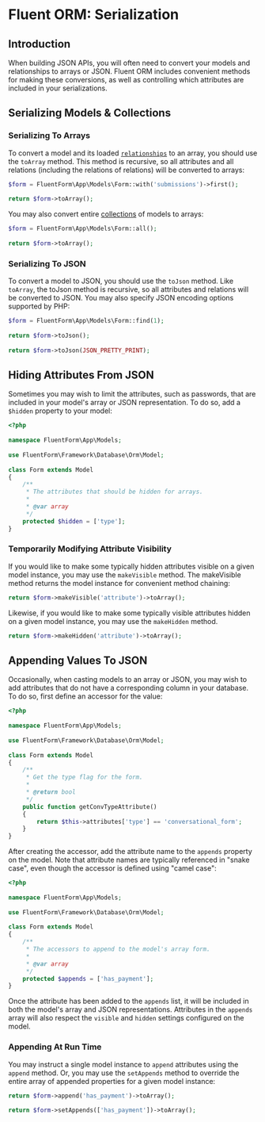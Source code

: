 # Fluent ORM: Serialization

<Badge type="tip" vertical="top" text="Fluent Framework" /> <Badge type="warning" vertical="top" text="ORM" />


## Introduction

When building JSON APIs, you will often need to convert your models and relationships to arrays or JSON. Fluent ORM includes convenient methods for making these conversions, as well as controlling which attributes are included in your serializations.

## Serializing Models & Collections

### Serializing To Arrays
To convert a model and its loaded <a href="/database/orm/relationship">`relationships`</a> to an array, you should use the `toArray` method. This method is recursive, so all attributes and all relations (including the relations of relations) will be converted to arrays:
```php
$form = FluentForm\App\Models\Form::with('submissions')->first();
 
return $form->toArray();
```
You may also convert entire <a href="/database/orm/collections">collections</a> of models to arrays:
```php
$form = FluentForm\App\Models\Form::all();
 
return $form->toArray();
```

### Serializing To JSON
To convert a model to JSON, you should use the `toJson` method. Like `toArray`, the toJson method is recursive, so all attributes and relations will be converted to JSON. You may also specify JSON encoding options supported by PHP:
```php
$form = FluentForm\App\Models\Form::find(1);
 
return $form->toJson();
 
return $form->toJson(JSON_PRETTY_PRINT);
```


## Hiding Attributes From JSON

Sometimes you may wish to limit the attributes, such as passwords, that are included in your model's array or JSON representation. To do so, add a `$hidden` property to your model:
```php
<?php
 
namespace FluentForm\App\Models;
 
use FluentForm\Framework\Database\Orm\Model;
 
class Form extends Model
{
    /**
     * The attributes that should be hidden for arrays.
     *
     * @var array
     */
    protected $hidden = ['type'];
}
```

### Temporarily Modifying Attribute Visibility
If you would like to make some typically hidden attributes visible on a given model instance, you may use the `makeVisible` method. The makeVisible method returns the model instance for convenient method chaining:
```php
return $form->makeVisible('attribute')->toArray();
```
Likewise, if you would like to make some typically visible attributes hidden on a given model instance, you may use the `makeHidden` method.
```php
return $form->makeHidden('attribute')->toArray();
```


## Appending Values To JSON

Occasionally, when casting models to an array or JSON, you may wish to add attributes that do not have a corresponding column in your database. To do so, first define an accessor for the value:
```php
<?php
 
namespace FluentForm\App\Models;
 
use FluentForm\Framework\Database\Orm\Model;
 
class Form extends Model
{
    /**
     * Get the type flag for the form.
     *
     * @return bool
     */
    public function getConvTypeAttribute()
    {
        return $this->attributes['type'] == 'conversational_form';
    }
}
```
After creating the accessor, add the attribute name to the `appends` property on the model. Note that attribute names are typically referenced in "snake case", even though the accessor is defined using "camel case":
```php
<?php
 
namespace FluentForm\App\Models;
 
use FluentForm\Framework\Database\Orm\Model;
 
class Form extends Model
{
    /**
     * The accessors to append to the model's array form.
     *
     * @var array
     */
    protected $appends = ['has_payment'];
}
```
Once the attribute has been added to the `appends` list, it will be included in both the model's array and JSON representations. Attributes in the `appends` array will also respect the `visible` and `hidden` settings configured on the model.

### Appending At Run Time
You may instruct a single model instance to `append` attributes using the `append` method. Or, you may use the `setAppends` method to override the entire array of appended properties for a given model instance:
```php
return $form->append('has_payment')->toArray();
 
return $form->setAppends(['has_payment'])->toArray();
```

